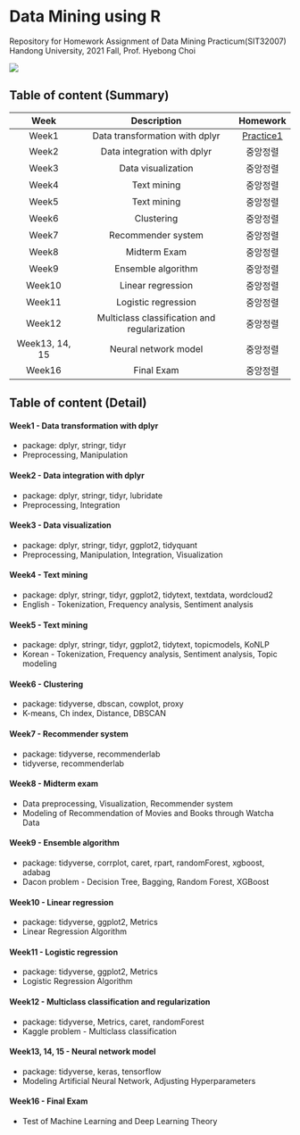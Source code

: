 # Data Mining using R
Repository for Homework Assignment of Data Mining Practicum(SIT32007) <br/>
Handong University, 2021 Fall, Prof. Hyebong Choi

<img src="https://img.shields.io/badge/R-green?style=flat&logo=R&logoColor=276DC3"/>

## Table of content (Summary)

|Week|Description|Homework|
|:---:|:---:|:---:|
|Week1|Data transformation with dplyr|[Practice1](https://github.com/Paul-scpark/Data_Mining_Practicum_R/blob/main/Week01/01_HW_Practice.pdf)|
|Week2|Data integration with dplyr|중앙정렬|
|Week3|Data visualization|중앙정렬|
|Week4|Text mining|중앙정렬|
|Week5|Text mining|중앙정렬|
|Week6|Clustering|중앙정렬|
|Week7|Recommender system|중앙정렬|
|Week8|Midterm Exam|중앙정렬|
|Week9|Ensemble algorithm|중앙정렬|
|Week10|Linear regression|중앙정렬|
|Week11|Logistic regression|중앙정렬|
|Week12|Multiclass classification and regularization|중앙정렬|
|Week13, 14, 15|Neural network model|중앙정렬|
|Week16|Final Exam|중앙정렬|


## Table of content (Detail)

#### Week1 - Data transformation with dplyr
- package: dplyr, stringr, tidyr
- Preprocessing, Manipulation

#### Week2 - Data integration with dplyr
- package: dplyr, stringr, tidyr, lubridate
- Preprocessing, Integration

#### Week3 - Data visualization
- package: dplyr, stringr, tidyr, ggplot2, tidyquant
- Preprocessing, Manipulation, Integration, Visualization

#### Week4 - Text mining
- package: dplyr, stringr, tidyr, ggplot2, tidytext, textdata, wordcloud2
- English - Tokenization, Frequency analysis, Sentiment analysis

#### Week5 - Text mining
- package: dplyr, stringr, tidyr, ggplot2, tidytext, topicmodels, KoNLP
- Korean - Tokenization, Frequency analysis, Sentiment analysis, Topic modeling 

#### Week6 - Clustering
- package: tidyverse, dbscan, cowplot, proxy
- K-means, Ch index, Distance, DBSCAN

#### Week7 - Recommender system
- package: tidyverse, recommenderlab
- tidyverse, recommenderlab

#### Week8 - Midterm exam
- Data preprocessing, Visualization, Recommender system
- Modeling of Recommendation of Movies and Books through Watcha Data

#### Week9 - Ensemble algorithm
- package: tidyverse, corrplot, caret, rpart, randomForest, xgboost, adabag
- Dacon problem - Decision Tree, Bagging, Random Forest, XGBoost

#### Week10 - Linear regression
- package: tidyverse, ggplot2, Metrics
- Linear Regression Algorithm

#### Week11 - Logistic regression
- package: tidyverse, ggplot2, Metrics
- Logistic Regression Algorithm

#### Week12 - Multiclass classification and regularization
- package: tidyverse, Metrics, caret, randomForest
- Kaggle problem - Multiclass classification

#### Week13, 14, 15 - Neural network model
- package: tidyverse, keras, tensorflow
- Modeling Artificial Neural Network, Adjusting Hyperparameters

#### Week16 - Final Exam
- Test of Machine Learning and Deep Learning Theory
